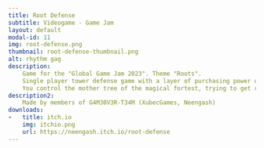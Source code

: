 ```yaml
---
title: Root Defense
subtitle: Videogame - Game Jam
layout: default
modal-id: 11
img: root-defense.png
thumbnail: root-defense-thumbnail.png
alt: rhythm gag
description: 
    Game for the "Global Game Jam 2023". Theme "Roots".
    Single player tower defense game with a layer of purchasing power ups added to it.
    You control the mother tree of the magical fortest, trying to get rid of the assaulting humans.
description2:
    Made by members of G4M30V3R-T34M (XubecGames, Neengash)
downloads:
-   title: itch.io
    img: itchio.png
    url: https://neengash.itch.io/root-defense
---
```

